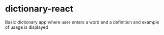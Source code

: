 # dictionary-react
Basic dictionary app where user enters a word and a definition and example of usage is displayed
